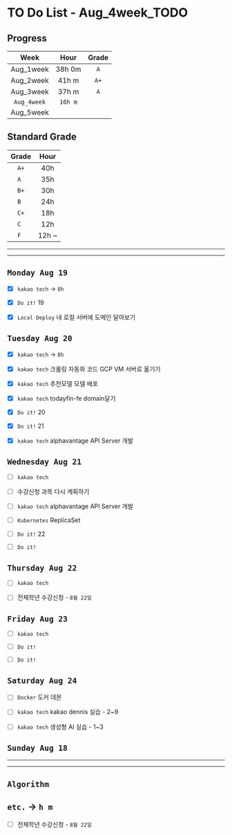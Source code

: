 # TO Do List - Aug_4week_TODO

## Progress
| Week | Hour | Grade |
|:---:|:---:|:---:|
|Aug_1week|38h 0m|`A`|
|Aug_2week|41h m|`A+`|
|Aug_3week|37h m|`A`|
|`Aug_4week`|`16h m`||
|Aug_5week|||

## Standard Grade
| Grade | Hour |
|:---:|:---:|
|`A+`|40h|
|`A `|35h|
|`B+`|30h|
|`B `|24h|
|`C+`|18h|
|`C `|12h|
|`F `|12h ~|


---
---

## `Monday Aug 19`
- [x] `kakao tech` -> `8h`
- [x] `Do it!` 19
- [x] `Local Deploy` 내 로컬 서버에 도메인 달아보기


## `Tuesday Aug 20`
- [x] `kakao tech` -> `8h`
- [x] `kakao tech` 크롤링 자동화 코드 GCP VM 서버로 옮기기
- [x] `kakao tech` 추천모델 모델 배포
- [x] `kakao tech` todayfin-fe domain달기
- [x] `Do it!` 20
- [x] `Do it!` 21
- [x] `kakao tech` alphavantage API Server 개발


## `Wednesday Aug 21` 
- [ ] `kakao tech`
- [ ] 수강신청 과목 다시 계획하기
- [ ] `kakao tech` alphavantage API Server 개발
- [ ] `Kubernetes` ReplicaSet
- [ ] `Do it!` 22
- [ ] `Do it!`


## `Thursday Aug 22`
- [ ] `kakao tech`
- [ ] 전체학년 수강신청 - `8월 22일`


## `Friday Aug 23` 
- [ ] `kakao tech`
- [ ] `Do it!`
- [ ] `Do it!`


## `Saturday Aug 24` 
- [ ] `Docker` 도커 데몬
- [ ] `kakao tech` kakao dennis 실습 - 2~9 
- [ ] `kakao tech` 생성형 AI 실습 - 1~3


## `Sunday Aug 18` 



---
---
## `Algorithm`




## `etc.` -> `h m`
- [ ] 전체학년 수강신청 - `8월 22일`



<!-- ### 알고리즘 유형
1. 정렬
2. 그래프 탐색 BFS, DFS
3. DP
4. 자료구조 -> 우선순위 큐 마스터
5. 문자열 알고리즘 ?? 아니면 투 포인터 정도

> 요구사항 정리하기, 테스트케이스 짜보기(소수 테스트케이스가 유리, 11되면 거의 다 됨) -->



<!-- ## `Spring` -> `h m` -->


<br><br>

<!-- > `개인공부` : `6h 30m` -> `25h 36m` -> `22h 19m` -> -->

<br><br>

<!-- 
## `Java`
## `OPIc`
## `토익` 
-->





